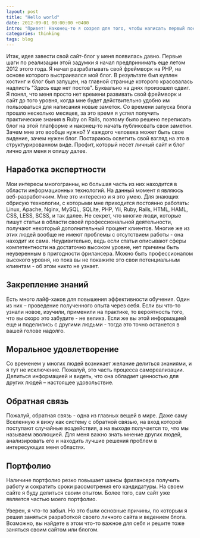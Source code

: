 ```yaml
---
layout: post
title: "Hello world"
date: 2012-09-01 00:00:00 +0400
intro: "Привет! Наконец-то я созрел для того, чтобы написать первый пост в свой блог. И этому есть свои причины."
categories: thinking
tags: blog
---
```


Итак, идея завести свой сайт-блог у меня появилась давно. Первые шаги по реализации этой задумки я начал предпринимать еще летом 2012 этого года. Я начал разрабатывать свой фреймворк на PHP, на основе которого выстраивался мой блог. В результате был куплен хостинг и блог был запущен, на главной странице которого красовалась надписть "Здесь еще нет постов". Буквально на днях произошел сдвиг. Я понял, что меня просто нет времени развивать свой фреймворк и сайт до того уровня, когда мне будет действительно удобно им пользоваться для написания новые заметок. Со времени запуска блога прошло несколько месяцев, за это время я успел получить практические знания в Ruby on Rails, поэтому было решено переписать блог на этой платформе и наконец-то начать публиковать свои заметки. Зачем мне это вообще нужно? У каждого человека может быть свое видение, зачем нужен блог. Постараюсь осветить свой взгляд на это в структурированном виде. Профит, который несет личный сайт и блог лично для меня я опишу далее.

## Наработка экспертности
Мои интересы многогранны, но большая часть из них находится в области информационных технологий. На данный момент я являюсь веб-разработчким. Мне это интересно и я это умею. Для знающих обрисую технологии, с которыми мне приходится постоянно работать: Linux, Apache, Nginx, MySQL, SQLite, PHP, Yii, Ruby, Rails, HTML, HAML, CSS, LESS, SCSS, и так далее. Не секрет, что многие люди, которые пишут статьи в области своей профессиональной деятельности, получают некоторый дополнительный процент клиентов. Многие же из этих людей вообще не имеют проблемы с отсутствием работы - она находит их сама. Неудивительно, ведь если статьи описывают сферы компетентности на достаточно высоком уровне, нет причины быть неуверенным в пригодности фрилансера. Можно быть профессионалом высокого уровня, но пока вы не покажите это свои потенциальным клиентам - об этом никто не узнает.

## Закрепление знаний
Есть много лайф-хаков для повышения эффективности обучения. Один из них – проведение полученного опыта через себя. Если вы что-то узнали новое, изучили, применили на практике, то вероятность того, что вы скоро это забудите - не велика. Если же вы этой информацией еще и поделились с другими людьми - тогда это точно останется в вашей голове надолго.

## Моральное удовлетворение
Со временем у многих людей возникает желание делиться знаниями, и я тут не исключение. Пожалуй, это часть процесса самореализации. Делиться информацией и видеть, что она обладает ценностью для других людей – настоящее удовольствие.

## Обратная связь
Пожалуй, обратная связь - одна из главных вещей в мире. Даже саму Вселенную я вижу как систему с обратной связью, на вход которой поступают случайные воздействия, а на выходе получается то, что мы называем эволюцией. Для меня важно знать мнение других людей, анализировать его и находить лучшие решения проблем в интересующих меня областях.

## Портфолио
Наличине портфолио резко повышает шансы фрилансера получить работу и сократить сроки рассмотрения его кандидатуры. На своем сайте я буду делиться своим опытом. Более того, сам сайт уже является частью моего портфолио.

Уверен, я что-то забыл. Но это были основные причины, по которым я решил заняться разработкой своего личного сайта и ведением блога. Возможно, вы найдете в этом что-то важное для себя и решите тоже заняться своим сайтом или блогом.

